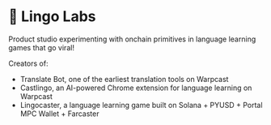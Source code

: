 # 🦉 Lingo Labs

Product studio experimenting with onchain primitives in language learning games that go viral!

Creators of:
- Translate Bot, one of the earliest translation tools on Warpcast
- Castlingo, an AI-powered Chrome extension for language learning on Warpcast
- Lingocaster, a language learning game built on Solana + PYUSD + Portal MPC Wallet + Farcaster
